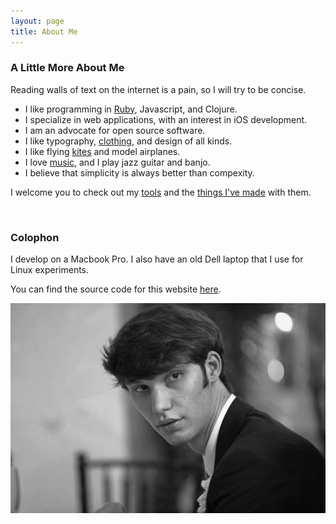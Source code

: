 ```yaml
---
layout: page
title: About Me
---
```


### A Little More About Me ###

Reading walls of text on the internet is a pain, so I will try to be concise.

* I like programming in [Ruby][1], Javascript, and Clojure.
* I specialize in web applications, with an interest in iOS development.
* I am an advocate for open source software.
* I like typography, [clothing][2], and design of all kinds.
* I like flying [kites](http://instagram.com/p/irgE96oFcg/) and model airplanes.
* I love [music][3], and I play jazz guitar and banjo.
* I believe that simplicity is always better than compexity.

I welcome you to check out my [tools][4] and the [things I've made][5] with them.

<br>

### Colophon ###

I develop on a Macbook Pro. I also have an old Dell laptop that I use for Linux experiments.

You can find the source code for this website [here][6].

![Profile](/images/profile.png)

[1]: https://medium.com/the-way-of-ruby/15a9dfd2d5e7
[2]: http://basicwardrobe.info
[3]: http://www.last.fm/user/taylorlapeyre
[4]: https://github.com/taylorlapeyre/.files
[5]: https://github.com/taylorlapeyre?tab=repositories
[6]: https://github.com/taylorlapeyre/taylorlapeyre.github.io

